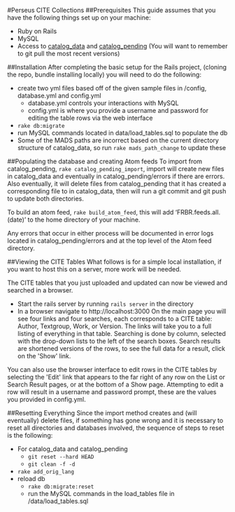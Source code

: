 #Perseus CITE Collections
##Prerequisites
This guide assumes that you have the following things set up on your machine:
* Ruby on Rails
* MySQL
* Access to [catalog_data](https://github.com/PerseusDL/catalog_data) and [catalog_pending](https://github.com/PerseusDL/catalog_pending) (You will want to remember to git pull the most recent versions)

##Installation
After completing the basic setup for the Rails project, (cloning the repo, bundle installing locally) you will need to do the following:
* create two yml files based off of the given sample files in /config, database.yml and config.yml
  * database.yml controls your interactions with MySQL
  * config.yml is where you provide a username and password for editing the table rows via the web interface
* `rake db:migrate`
* run MySQL commands located in data/load\_tables.sql to populate the db
* Some of the MADS paths are incorrect based on the current directory structure of catalog\_data, so run `rake mads_path_change` to update these

##Populating the database and creating Atom feeds
To import from catalog\_pending, `rake catalog_pending_import`, import will create new files in catalog\_data and eventually in catalog\_pending/errors if there are errors. Also eventually, it will delete files from catalog\_pending that it has created a corresponding file to in catalog\_data, then will run a git commit and git push to update both directories.

To build an atom feed, `rake build_atom_feed`, this will add ‘FRBR.feeds.all.(date)’ to the home directory of your machine.

Any errors that occur in either process will be documented in error logs located in catalog\_pending/errors and at the top level of the Atom feed directory.

##Viewing the CITE Tables
What follows is for a simple local installation, if you want to host this on a server, more work will be needed.

The CITE tables that you just uploaded and updated can now be viewed and searched in a browser.
* Start the rails server by running `rails server` in the directory
* In a browser navigate to http://localhost:3000
On the main page you will see four links and four searches, each corresponds to a CITE table: Author, Textgroup, Work, or Version. The links will take you to a full listing of everything in that table. Searching is done by column, selected with the drop-down lists to the left of the search boxes. Search results are shortened versions of the rows, to see the full data for a result, click on the 'Show' link.

You can also use the browser interface to edit rows in the CITE tables by selecting the 'Edit' link that appears to the far right of any row on the List or Search Result pages, or at the bottom of a Show page. Attempting to edit a row will result in a username and password prompt, these are the values you provided in config.yml.

##Resetting Everything
Since the import method creates and (will eventually) delete files, if something has gone wrong and it is necessary to reset all directories and databases involved, the sequence of steps to reset is the following:
* For catalog\_data and catalog\_pending
  * `git reset --hard HEAD`
  * `git clean -f -d`
* `rake add_orig_lang`
* reload db
  * `rake db:migrate:reset`
  * run the MySQL commands in the load\_tables file in /data/load_tables.sql
